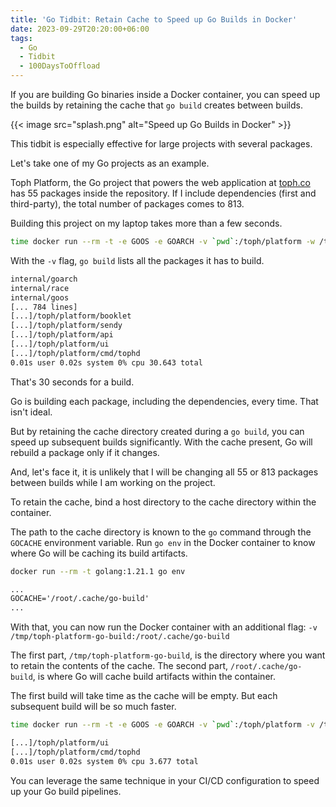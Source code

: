 ```yaml
---
title: 'Go Tidbit: Retain Cache to Speed up Go Builds in Docker'
date: 2023-09-29T20:20:00+06:00
tags:
  - Go
  - Tidbit
  - 100DaysToOffload
---
```


If you are building Go binaries inside a Docker container, you can speed up the builds by retaining the cache that `go build` creates between builds.

{{< image src="splash.png" alt="Speed up Go Builds in Docker" >}}

This tidbit is especially effective for large projects with several packages.

Let's take one of my Go projects as an example.

Toph Platform, the Go project that powers the web application at [toph.co](https://toph.co/) has 55 packages inside the repository. If I include dependencies (first and third-party), the total number of packages comes to 813.

Building this project on my laptop takes more than a few seconds.

``` sh
time docker run --rm -t -e GOOS -e GOARCH -v `pwd`:/toph/platform -w /toph/platform golang:1.21.1 go build -v ./cmd/tophd
```

With the `-v` flag, `go build` lists all the packages it has to build.

``` txt
internal/goarch
internal/race
internal/goos
[... 784 lines]
[...]/toph/platform/booklet
[...]/toph/platform/sendy
[...]/toph/platform/api
[...]/toph/platform/ui
[...]/toph/platform/cmd/tophd
0.01s user 0.02s system 0% cpu 30.643 total
```

That's 30 seconds for a build.

Go is building each package, including the dependencies, every time. That isn't ideal.

But by retaining the cache directory created during a `go build`, you can speed up subsequent builds significantly. With the cache present, Go will rebuild a package only if it changes.

And, let's face it, it is unlikely that I will be changing all 55 or 813 packages between builds while I am working on the project.

To retain the cache, bind a host directory to the cache directory within the container.

The path to the cache directory is known to the `go` command through the `GOCACHE` environment variable. Run `go env` in the Docker container to know where Go will be caching its build artifacts.

``` sh
docker run --rm -t golang:1.21.1 go env
```

``` txt
...
GOCACHE='/root/.cache/go-build'
...
```

With that, you can now run the Docker container with an additional flag: `-v /tmp/toph-platform-go-build:/root/.cache/go-build`

The first part, `/tmp/toph-platform-go-build`, is the directory where you want to retain the contents of the cache. The second part, `/root/.cache/go-build`, is where Go will cache build artifacts within the container.

The first build will take time as the cache will be empty. But each subsequent build will be so much faster.

``` sh
time docker run --rm -t -e GOOS -e GOARCH -v `pwd`:/toph/platform -v /tmp/toph-platform-go-build:/root/.cache/go-build -w /toph/platform golang:1.21.1 go build -v ./cmd/tophd
```

``` txt
[...]/toph/platform/ui
[...]/toph/platform/cmd/tophd
0.01s user 0.02s system 0% cpu 3.677 total
```

You can leverage the same technique in your CI/CD configuration to speed up your Go build pipelines.
